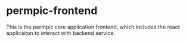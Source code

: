 # permpic-frontend
This is the permpic core application frontend, which includes the react applicaiton to interact with backend service.
